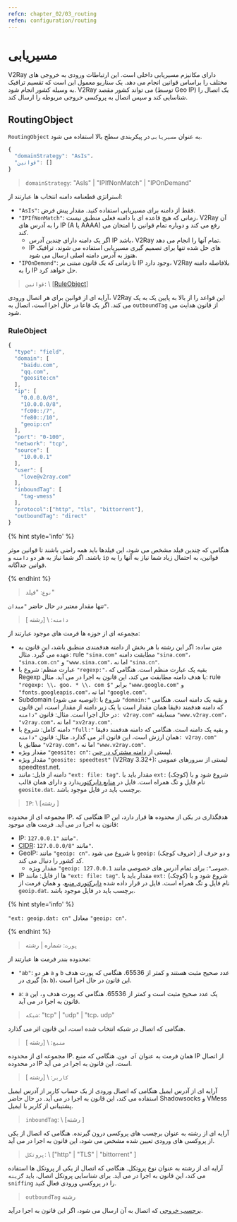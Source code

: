 ```yaml
---
refcn: chapter_02/03_routing
refen: configuration/routing
---
```

# مسیریابی

V2Ray دارای مکانیزم مسیریابی داخلی است. این ارتباطات ورودی به خروجی های مختلف را براساس قوانین انجام می دهد. یک سناریو معمول این است که تقسیم ترافیک به وسیله کشور انجام شود. V2Ray می تواند کشور مقصد (توسط Geo IP) یک اتصال را شناسایی کند و سپس اتصال به پروکسی خروجی مربوطه را ارسال کند.

## RoutingObject

`RoutingObject` به عنوان `مسیریابی` در پیکربندی سطح بالا استفاده می شود.

```javascript
{
  "domainStrategy": "AsIs"،
  "قوانین": []
}
```

> `domainStrategy`: "AsIs" | "IPIfNonMatch" | "IPOnDemand"

استراتژی قطعنامه دامنه انتخاب ها عبارتند از:

* `"AsIs"`: فقط از دامنه برای مسیریابی استفاده کنید. مقدار پیش فرض.
* `"IPIfNonMatch"`: زمانی که هیچ قاعده ای با دامنه فعلی منطبق نیست، V2Ray آن را به آدرس های IP (A یا AAAA) رفع می کند و دوباره تمام قوانین را امتحان می کند. 
  * اگر یک دامنه دارای چندین آدرس IP باشد، V2Ray تمام آنها را انجام می دهد.
  * IP های حل شده تنها برای تصمیم گیری مسیریابی استفاده می شوند، ترافیک هنوز به آدرس دامنه اصلی ارسال می شود.
* `"IPOnDemand"`: تا زمانی که یک قانون مبتنی بر IP وجود دارد، V2Ray بلافاصله دامنه را به IP حل خواهد کرد.

> `قوانین`: \ [[RuleObject](#ruleobject)\]

آرایه ای از قوانین برای هر اتصال ورودی، V2Ray این قواعد را از بالا به پایین یک به یک می کند. اگر یک قاعا در حال اجرا است، اتصال به `outboundTag` از قانون هدایت می شود.

### RuleObject

```javascript
{
  "type": "field",
  "domain": [
    "baidu.com",
    "qq.com",
    "geosite:cn"
  ],
  "ip": [
    "0.0.0.0/8",
    "10.0.0.0/8",
    "fc00::/7",
    "fe80::/10",
    "geoip:cn"
  ],
  "port": "0-100",
  "network": "tcp",
  "source": [
    "10.0.0.1"
  ],
  "user": [
    "love@v2ray.com"
  ],
  "inboundTag": [
    "tag-vmess"
  ],
  "protocol":["http", "tls", "bittorrent"],
  "outboundTag": "direct"
}
```

{% hint style='info' %}

هنگامی که چندین فیلد مشخص می شود، این فیلدها باید همه راضی باشند تا قوانین موثر باشند. اگر شما نیاز به هر دو `دامنه` و `ip` قوانین، به احتمال زیاد شما نیاز به آنها را به قوانین جداگانه.

{% endhint %}

> `نوع`: "فیلد"

تنها مقدار معتبر در حال حاضر `"میدان"`.

> `دامنه`: \ [رشته \]

مجموعه ای از حوزه ها فرمت های موجود عبارتند از:

* متن ساده: اگر این رشته با هر بخش از دامنه هدفمندی منطبق باشد، این قانون به عهده می گیرد. مثال: rule `"sina.com"` مطابقت دامنه `"sina.com"`، `"sina.com.cn"` و `"www.sina.com"`، اما نه `"sina.cn"`.
* عبارت منظم: شروع با `"regexp:"`، بقیه یک عبارت منظم است. هنگامی که Regexp با هدف دامنه مطابقت می کند، این قانون به اجرا در می آید. مثال: rule `"regexp: \\. goo. * \\. com $"` برابر `"www.google.com"` و `"fonts.googleapis.com"`، اما نه `"google.com"`.
* Subdomain (توصیه می شود): شروع با `"domain:"` و بقیه یک دامنه است. هنگامی که دامنه هدفمند دقیقا همان مقدار است یا یک زیر دامنه از مقدار است، این قانون در حال اجرا است. مثال: قانون `"دامنه: v2ray.com"` مسابقه `"www.v2ray.com"`، `"v2ray.com"`، اما نه `"xv2ray.com"`.
* دامنه کامل: شروع با `"full:"` و بقیه یک دامنه است. هنگامی که دامنه هدفمند دقیقا همان ارزش است، این قانون اثر می گذارد. مثال: قانون `"دامنه: v2ray.com"` مطابق با `"v2ray.com"`، اما نه `"www.v2ray.com"`.
* مقدار ویژه `"geosite: cn"`: لیستی از [دامنه مشترک در چین](https://www.v2ray.com/links/chinasites/).
* مقدار ویژه `"geosite: speedtest"` (V2Ray 3.32+): لیستی از سرورهای عمومی speedtest.net.
* دامنه از فایل: مانند `"ext: file: tag"`. مقدار باید با `ext:` (کوچک) شروع شود و با نام فایل و تگ همراه است. فایل در [منابع دایرکتوری](env.md#location-of-v2ray-asset)دارد و دارای همان قالب `geosite.dat`. برچسب باید در فایل موجود باشد.

> `IP`: \ [رشته \]

مجموعه ای از محدوده IP. هنگامی که IP هدفگذاری در یکی از محدوده ها قرار دارد، این قانون به اجرا در می آید. فرمت های موجود:

* IP: مانند `"127.0.0.1"`.
* [CIDR](https://en.wikipedia.org/wiki/Classless_Inter-Domain_Routing): مانند `"127.0.0.0/8"`.
* GeoIP: مانند `"geoip: cn"`. با شروع می شود `geoip:` (حروف کوچک) و دو حرف از کد کشور را دنبال می کند. 
  * مقدار ویژه `"geoip: خصوصی"`: برای تمام آدرس های خصوصی مانند `127.0.0.1`.
* IP ها از فایل: مانند `"ext: file: tag"`. مقدار باید با `ext:` (کوچک) شروع شود و با نام فایل و تگ همراه است. فایل در قرار داده شده [دایرکتوری منبع](env.md#location-of-v2ray-asset)، و همان فرمت از `geoip.dat`. برچسب باید در فایل موجود باشد.

{% hint style='info' %}

`"ext: geoip.dat: cn"` معادل `"geoip: cn"`.

{% endhint %}

> `پورت`: شماره | رشته

محدوده بندر فرمت ها عبارتند از:

* `"ab"`: هر دو `a` و `b` عدد صحیح مثبت هستند و کمتر از 65536. هنگامی که پورت هدف گیری در [`a`، `b`)، این قانون در حال اجرا است.

* `a`: `a` یک عدد صحیح مثبت است و کمتر از 65536. هنگامی که پورت هدف `و`، این قانون به اجرا در می آید.

> `شبکه`: "tcp" | "udp" | "tcp، udp"

هنگامی که اتصال در شبکه انتخاب شده است، این قانون اثر می گذارد.

> `منبع`: \ [رشته \]

مجموعه ای از محدوده IP. همان فرمت به عنوان `آی فون`. هنگامی که منبع IP از اتصال در محدوده IP است، این قانون به اجرا در می آید.

> `کاربر`: \ [رشته \]

آرایه ای از آدرس ایمیل هنگامی که اتصال ورودی از یک حساب کاربر از آدرس ایمیل استفاده می کند، این قانون به اجرا در می آید. در حال حاضر Shadowsocks و VMess پشتیبانی از کاربر با ایمیل.

> `inboundTag`: \ [رشته \]

آرایه ای از رشته به عنوان برچسب های پروکسی درون گیرنده. هنگامی که اتصال از یکی از پروکسی های ورودی تعیین شده مشخص می شود، این قانون به اجرا در می آید.

> `پروتکل`: \ ["http" | "TLS" | "bittorrent" \]

آرایه ای از رشته به عنوان نوع پروتکل. هنگامی که اتصال از یکی از پروتکل ها استفاده می کند، این قانون به اجرا در می آید. برای شناسایی پروتکل اتصال، باید `گزینه sniffing` را در پروکسی ورودی فعال کنید.

> `outboundTag` رشته

[برچسب خروجی](protocols.md) که اتصال به آن ارسال می شود، اگر این قانون به اجرا درآید.